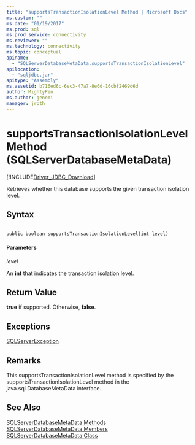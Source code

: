 ```yaml
---
title: "supportsTransactionIsolationLevel Method | Microsoft Docs"
ms.custom: ""
ms.date: "01/19/2017"
ms.prod: sql
ms.prod_service: connectivity
ms.reviewer: ""
ms.technology: connectivity
ms.topic: conceptual
apiname: 
  - "SQLServerDatabaseMetaData.supportsTransactionIsolationLevel"
apilocation: 
  - "sqljdbc.jar"
apitype: "Assembly"
ms.assetid: b716ed6c-6ec3-47a7-8e6d-16cbf2469d6d
author: MightyPen
ms.author: genemi
manager: jroth
---
```

# supportsTransactionIsolationLevel Method (SQLServerDatabaseMetaData)
[!INCLUDE[Driver_JDBC_Download](../../../includes/driver_jdbc_download.md)]

  Retrieves whether this database supports the given transaction isolation level.  
  
## Syntax  
  
```  
  
public boolean supportsTransactionIsolationLevel(int level)  
```  
  
#### Parameters  
 *level*  
  
 An **int** that indicates the transaction isolation level.  
  
## Return Value  
 **true** if supported. Otherwise, **false**.  
  
## Exceptions  
 [SQLServerException](../../../connect/jdbc/reference/sqlserverexception-class.md)  
  
## Remarks  
 This supportsTransactionIsolationLevel method is specified by the supportsTransactionIsolationLevel method in the java.sql.DatabaseMetaData interface.  
  
## See Also  
 [SQLServerDatabaseMetaData Methods](../../../connect/jdbc/reference/sqlserverdatabasemetadata-methods.md)   
 [SQLServerDatabaseMetaData Members](../../../connect/jdbc/reference/sqlserverdatabasemetadata-members.md)   
 [SQLServerDatabaseMetaData Class](../../../connect/jdbc/reference/sqlserverdatabasemetadata-class.md)  
  
  
